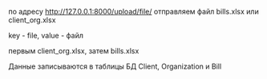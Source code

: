 по адресу http://127.0.0.1:8000/upload/file/ отправляем файл bills.xlsx или client_org.xlsx

key - file, value - файл

первым client_org.xlsx, затем bills.xlsx

Данные записываются в таблицы БД Client, Organization и Bill
